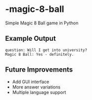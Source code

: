 # -magic-8-ball
Simple Magic 8 Ball game in Python

## Example Output
```
question: Will I get into university?
Magic 8 Ball: Yes - definitely.
```

## Future Improvements
- Add GUI interface
- More answer variations
- Multiple language support

